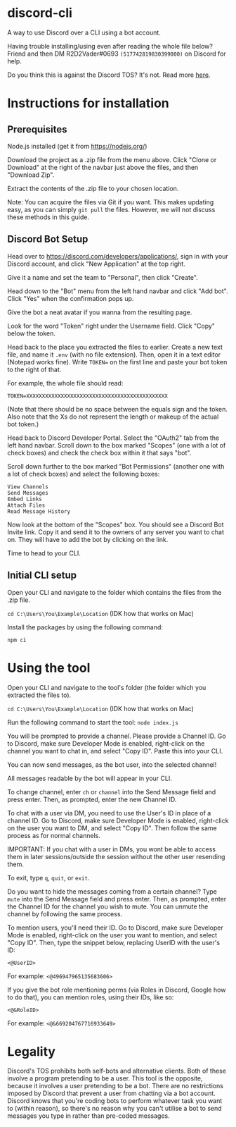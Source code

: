 # discord-cli
A way to use Discord over a CLI using a bot account.

Having trouble installing/using even after reading the whole file below? Friend and then DM R2D2Vader#0693 `(517742819830399000)` on Discord for help. 

Do you think this is against the Discord TOS? It's not. Read more [here](https://github.com/Susul-1312/discord-cli#legality).

# Instructions for installation

## Prerequisites

Node.js installed (get it from https://nodejs.org/)

Download the project as a .zip file from the menu above. Click "Clone or Download" at the right of the navbar just above the files, and then "Download Zip".

Extract the contents of the .zip file to your chosen location.

Note: You can acquire the files via Git if you want. This makes updating easy, as you can simply `git pull` the files. However, we will not discuss these methods in this guide.

## Discord Bot Setup

Head over to https://discord.com/developers/applications/, sign in with your Discord account, and click "New Application" at the top right.

Give it a name and set the team to "Personal", then click "Create".

Head down to the "Bot" menu from the left hand navbar and click "Add bot". Click "Yes" when the confirmation pops up.

Give the bot a neat avatar if you wanna from the resulting page.

Look for the word "Token" right under the Username field. Click "Copy" below the token.

Head back to the place you extracted the files to earlier. Create a new text file, and name it `.env` (with no file extension). Then, open it in a text editor (Notepad works fine). Write `TOKEN=` on the first line and paste your bot token to the right of that.

For example, the whole file should read: 
```
TOKEN=XXXXXXXXXXXXXXXXXXXXXXXXXXXXXXXXXXXXXXXXXXXXX
```

(Note that there should be no space between the equals sign and the token. Also note that the Xs do not represent the length or makeup of the actual bot token.)

Head back to Discord Developer Portal. Select the "OAuth2" tab from the left hand navbar. Scroll down to the box marked "Scopes" (one with a lot of check boxes) and check the check box within it that says "bot". 

Scroll down further to the box marked "Bot Permissions" (another one with a lot of check boxes) and select the following boxes:
```
View Channels
Send Messages
Embed Links
Attach Files
Read Message History
```
Now look at the bottom of the "Scopes" box. You should see a Discord Bot Invite link. Copy it and send it to the owners of any server you want to chat on. They will have to add the bot by clicking on the link.

Time to head to your CLI.

## Initial CLI setup

Open your CLI and navigate to the folder which contains the files from the .zip file. 

`cd C:\Users\You\Example\Location` (IDK how that works on Mac)

Install the packages by using the following command:

`npm ci` 

# Using the tool

Open your CLI and navigate to the tool's folder (the folder which you extracted the files to). 

`cd C:\Users\You\Example\Location` (IDK how that works on Mac)

Run the following command to start the tool:
`node index.js`

You will be prompted to provide a channel. Please provide a Channel ID. Go to Discord, make sure Developer Mode is enabled, right-click on the channel you want to chat in, and select "Copy ID". Paste this into your CLI.

You can now send messages, as the bot user, into the selected channel!

All messages readable by the bot will appear in your CLI.

To change channel, enter `ch` or `channel` into the Send Message field and press enter. Then, as prompted, enter the new Channel ID.

To chat with a user via DM, you need to use the User's ID in place of a channel ID. Go to Discord, make sure Developer Mode is enabled, right-click on the user you want to DM, and select "Copy ID". Then follow the same process as for normal channels.

IMPORTANT: If you chat with a user in DMs, you wont be able to access them in later sessions/outside the session without the other user resending them.

To exit, type `q`, `quit`, or `exit`.

Do you want to hide the messages coming from a certain channel? Type `mute` into the Send Message field and press enter. Then, as prompted, enter the Channel ID for the channel you wish to mute. You can unmute the channel by following the same process.

To mention users, you'll need their ID.  Go to Discord, make sure Developer Mode is enabled, right-click on the user you want to mention, and select "Copy ID". Then, type the snippet below, replacing UserID with the user's ID:

`<@UserID>`

For example: `<@496947965135683606>`

If you give the bot role mentioning perms (via Roles in Discord, Google how to do that), you can mention roles, using their IDs, like so:

`<@&RoleID>`

For example: `<@&669204767716933649>`

# Legality

Discord's TOS prohibits both self-bots and alternative clients. Both of these involve a program pretending to be a user. This tool is the opposite, because it involves a user pretending to be a bot. There are no restrictions imposed by Discord that prevent a user from chatting via a bot account. Discord knows that you're coding bots to perform whatever task you want to (within reason), so there's no reason why you can't utilise a bot to send messages you type in rather than pre-coded messages.

